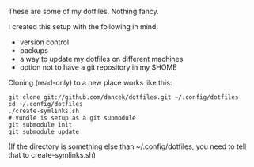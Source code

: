 These are some of my dotfiles. Nothing fancy.

I created this setup with the following in mind:
 * version control
 * backups
 * a way to update my dotfiles on different machines
 * option not to have a git repository in my $HOME

Cloning (read-only) to a new place works like this:

    git clone git://github.com/dancek/dotfiles.git ~/.config/dotfiles
    cd ~/.config/dotfiles
    ./create-symlinks.sh
    # Vundle is setup as a git submodule
    git submodule init
    git submodule update

(If the directory is something else than ~/.config/dotfiles, you need to tell that to create-symlinks.sh)
